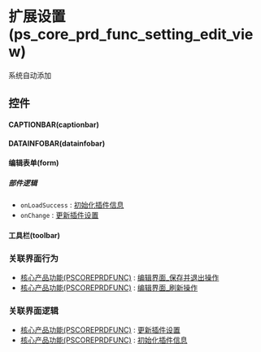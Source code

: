 # 扩展设置(ps_core_prd_func_setting_edit_view)  <!-- {docsify-ignore-all} -->


系统自动添加



## 控件
#### CAPTIONBAR(captionbar)
#### DATAINFOBAR(datainfobar)
#### 编辑表单(form)

##### 部件逻辑
* `onLoadSuccess` : [初始化插件信息](module/extension/PSCorePrdFunc/uilogic/init_plugin_info)
* `onChange` : [更新插件设置](module/extension/PSCorePrdFunc/uilogic/update_plugin_setting)
#### 工具栏(toolbar)


### 关联界面行为
  * [核心产品功能(PSCOREPRDFUNC)](module/extension/PSCorePrdFunc) : [编辑界面_保存并退出操作](module/extension/PSCorePrdFunc#界面行为)
  * [核心产品功能(PSCOREPRDFUNC)](module/extension/PSCorePrdFunc) : [编辑界面_刷新操作](module/extension/PSCorePrdFunc#界面行为)

### 关联界面逻辑
  * [核心产品功能(PSCOREPRDFUNC)](module/extension/PSCorePrdFunc) : [更新插件设置](module/extension/PSCorePrdFunc/uilogic/update_plugin_setting)
  * [核心产品功能(PSCOREPRDFUNC)](module/extension/PSCorePrdFunc) : [初始化插件信息](module/extension/PSCorePrdFunc/uilogic/init_plugin_info)

<script>
 const { createApp } = Vue
  createApp({
    data() {
      return {

      }
    }
  }).use(ElementPlus).mount('#app')
</script>
